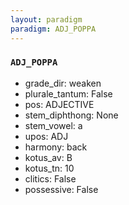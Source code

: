 ```yaml
---
layout: paradigm
paradigm: ADJ_POPPA
---
```

### ` ADJ_POPPA `


* grade_dir: weaken
* plurale_tantum: False
* pos: ADJECTIVE
* stem_diphthong: None
* stem_vowel: a
* upos: ADJ
* harmony: back
* kotus_av: B
* kotus_tn: 10
* clitics: False
* possessive: False

